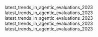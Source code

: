 latest_trends_in_agentic_evaluations_2023
latest_trends_in_agentic_evaluations_2023
latest_trends_in_agentic_evaluations_2023
latest_trends_in_agentic_evaluations_2023
latest_trends_in_agentic_evaluations_2023
